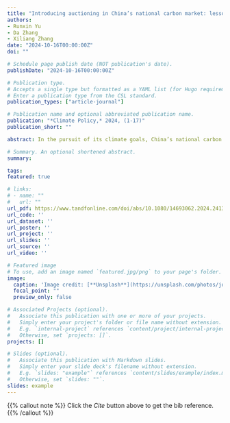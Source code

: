 ```yaml
---
title: "Introducing auctioning in China’s national carbon market: lessons from international and domestic practices"
authors:
- Runxin Yu
- Da Zhang
- Xiliang Zhang
date: "2024-10-16T00:00:00Z"
doi: ""

# Schedule page publish date (NOT publication's date).
publishDate: "2024-10-16T00:00:00Z"

# Publication type.
# Accepts a single type but formatted as a YAML list (for Hugo requirements).
# Enter a publication type from the CSL standard.
publication_types: ["article-journal"]

# Publication name and optional abbreviated publication name.
publication: "*Climate Policy,* 2024, (1-17)"
publication_short: ""

abstract: In the pursuit of its climate goals, China’s national carbon market is actively exploring the introduction of allowance auctioning to strengthen domestic mitigation efforts. However, this process involves complex design elements and faces significant challenges, with a lack of comprehensive analysis and guidance. This study delves into theoretical and practical aspects of key design elements – auction format, eligibility, frequency, size, reserve price, use of revenue, platform, and market access – focusing on the rationale, policy concerns, and market performance. Drawing insights from international and domestic practices, it summarizes a range of auctioning approaches, aiming to offer insights for other emissions trading systems that are considering allowance auctioning. It emphasizes designing auctions tailored to different circumstances and illustrates how these can be adapted to China, where auctions are considered tools to enhance carbon pricing, promote market efficiency, and bolster resilience against carbon border adjustment mechanisms. It also investigates practical issues specific to China – such as policy acceptance, administrative costs, and necessary supporting mechanisms – thereby highlighting potential challenges.

# Summary. An optional shortened abstract.
summary:

tags:
featured: true

# links:
# - name: ""
#   url: ""
url_pdf: https://www.tandfonline.com/doi/abs/10.1080/14693062.2024.2413856
url_code: ''
url_dataset: ''
url_poster: ''
url_project: ''
url_slides: ''
url_source: ''
url_video: ''

# Featured image
# To use, add an image named `featured.jpg/png` to your page's folder. 
image:
  caption: 'Image credit: [**Unsplash**](https://unsplash.com/photos/jdD8gXaTZsc)'
  focal_point: ""
  preview_only: false

# Associated Projects (optional).
#   Associate this publication with one or more of your projects.
#   Simply enter your project's folder or file name without extension.
#   E.g. `internal-project` references `content/project/internal-project/index.md`.
#   Otherwise, set `projects: []`.
projects: []

# Slides (optional).
#   Associate this publication with Markdown slides.
#   Simply enter your slide deck's filename without extension.
#   E.g. `slides: "example"` references `content/slides/example/index.md`.
#   Otherwise, set `slides: ""`.
slides: example
---
```


{{% callout note %}}
Click the *Cite* button above to get the bib reference.
{{% /callout %}}

